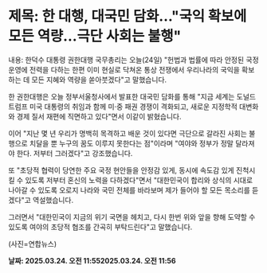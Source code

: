 # **제목: 한 대행, 대국민 담화…"국익 확보에 모든 역량…극단 사회는 불행"**

  내용: 한덕수 대통령 권한대행 국무총리는 오늘(24일) "헌법과 법률에 따라 안정된 국정 운영에 전력을 다하는 한편 이미 현실로 닥쳐온 통상 전쟁에서 우리나라의 국익을 확보하는 데 모든 지혜와 역량을 쏟아붓겠다"고 말했습니다.

한 권한대행은 오늘 정부서울청사에서 발표한 대국민 담화를 통해 "지금 세계는 도널드 트럼프 미국 대통령의 취임과 함께 미·중 패권 경쟁이 격화되고, 새로운 지정학적 대변화와 경제 질서 재편에 직면하고 있다"면서 이같이 밝혔습니다.

이어 "지난 몇 년 우리가 명백히 목격하고 배운 것이 있다면 극단으로 갈라진 사회는 불행으로 치달을 뿐 누구의 꿈도 이루지 못한다는 점"이라며 "여야와 정부가 정말 달라져야 한다. 저부터 그러겠다"고 강조했습니다.

또 "초당적 협력이 당연한 주요 국정 현안들을 안정감 있게, 동시에 속도감 있게 진척시킬 수 있도록 저부터 혼신의 노력을 다하겠다"면서 "대한민국이 합리와 상식의 시대로 나아갈 수 있도록 오로지 나라와 국민 전체를 바라보며 제가 들어야 할 모든 목소리를 듣겠다"고 역설했습니다.

그러면서 "대한민국이 지금의 위기 국면을 헤치고, 다시 한번 위와 앞을 향해 도약할 수 있도록 여야의 초당적 협조를 간곡히 부탁드린다"고 말했습니다.

(사진=연합뉴스)

  **날짜: 2025.03.24. 오전 11:552025.03.24. 오전 11:56**
